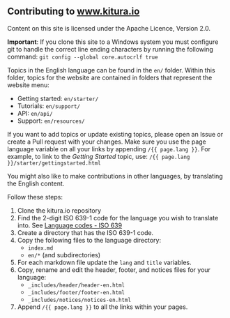 ## Contributing to www.kitura.io

Content on this site is licensed under the Apache Licence, Version 2.0.

**Important**: If you clone this site to a Windows system you must configure git to handle the correct line ending characters by running the following command:
`git config --global core.autocrlf true`

Topics in the English language can be found in the `en/` folder. Within this folder, topics for the website are contained in folders that represent the website menu: 

- Getting started: `en/starter/` 
- Tutorials: `en/support/` 
- API: `en/api/` 
- Support: `en/resources/`
 
If you want to add topics or update existing topics, please open an Issue or create a Pull request with your changes.
Make sure you use the page language variable on all your links by appending `/{{ page.lang }}`. For example, to link to the *Getting Started* topic, use:
	`/{{ page.lang }}/starter/gettingstarted.html`

You might also like to make contributions in other languages, by translating the English content.

Follow these steps:

1. Clone the kitura.io repository
2. Find the 2-digit ISO 639-1 code for the language you wish to translate into. See [Language codes - ISO 639](http://www.iso.org/iso/language_codes)
3. Create a directory that has the ISO 639-1 code.
4. Copy the following files to the language directory:
	- `index.md`
	- `en/*` (and subdirectories)
5. For each markdown file update the `lang` and `title` variables.
6. Copy, rename and edit the header, footer, and notices files for your language: 
	- `_includes/header/header-en.html` 
	- `_includes/footer/footer-en.html` 
	- `_includes/notices/notices-en.html`
7. Append `/{{ page.lang }}` to all the links within your pages.
